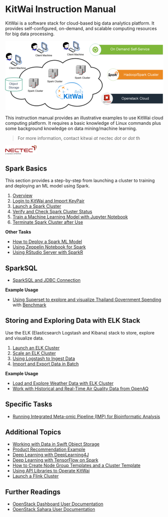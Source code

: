 # KitWai Instruction Manual

KitWai is a software stack for cloud-based big data analytics platform. It provides self-configured, on-demand, and scalable computing resources for big data processing.

<img src="kitwai.png" width="600">

This instruction manual provides an illustrative examples to use KitWai cloud computing platform. It requires a basic knowledge of Linux commands plus some background knowledge on data mining/machine learning.

> For more information, contact kitwai _at_ nectec _dot_ or _dot_ th
>
<img src="Nectec_Logo-Small.png" width="100">

## Spark Basics
This section provides a step-by-step from launching a cluster to training and deploying an ML model using Spark.
1. [Overview](overview.md)
2. [Login to KitWai and Import KeyPair](login/login.md)
3. [Launch a Spark Cluster](launchcluster/launchcluster.md)
4. [Verify and Check Spark Cluster Status](status/status.md)
5. [Train a Machine Learning Model with Jupyter Notebook](jupyter/jupyter.md)
6. [Terminate Spark Cluster after Use](terminate/terminate.md)

**Other Tasks**
- [How to Deploy a Spark ML Model](deploy/deploy.md)
- [Using Zeppelin Notebook for Spark](zeppelin/zeppelin.md)
- [Using RStudio Server with SparkR](sparkR/sparkR.md)

## SparkSQL
- [SparkSQL and JDBC Connection](sparksql/sparksql.md)

**Example Usage**
- [Using Superset to explore and visualize Thailand Government Spending](sparksql/thailand_gov_spending/spending.md) with [Benchmark](sparksql/thailand_gov_spending/benchmark.md)

## Storing and Exploring Data with ELK Stack
Use the ELK (Elasticsearch Logstash and Kibana) stack to store, explore and visualize data.
1. [Launch an ELK Cluster](elk/launchcluster.md)
2. [Scale an ELK Cluster](elk/scale_elk.md)
3. [Using Logstash to Ingest Data](elk/logstash.md)
4. [Import and Export Data in Batch](elk/import_export.md)
<!--- 2. [Load Data](elk/loaddata.md) --->
<!--- 3. [Explore Data with Kibana](elk/kibana.md) --->
<!--- 4. [Create a Dashbard in Grafana](elk/grafana.md) --->

**Example Usage**
- [Load and Explore Weather Data with ELK Cluster](elk/weather.md)
- [Work with Historical and Real-Time Air Quality Data from OpenAQ](elk/openaq.md)

## Specific Tasks
- [Running Integrated Meta-omic Pipeline (IMP) for Bioinformatic Analysis](imp/imp.md)

## Additional Topics
- [Working with Data in Swift Object Storage](swift/swift.md)
- [Product Recommendation Example](als/als.md)
- [Deep Learning with DeepLearning4J](dl4j/dl4j.md)
- [Deep Learning with TensorFlow on Spark](tensorflow_on_spark/tensorflow_on_spark.md)
- [How to Create Node Group Templates and a Cluster Template](create_template/create_template.md)
- [Using API Libraries to Operate KitWai](apis/apis.md)
- [Launch a Flink Cluster](launchflink/launchflink.md)

## Further Readings

- [OpenStack Dashboard User Documentation](https://docs.openstack.org/horizon/pike/user/)
- [OpenStack Sahara User Documentation](https://docs.openstack.org/sahara/latest/user/index.html)
